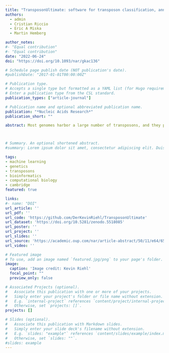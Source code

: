 ```yaml
---
title: "TransposonUltimate: software for transposon classification, annotation and detection" 
authors:
  - admin
  - Cristian Riccio
  - Eric A Miska
  - Martin Hemberg

author_notes:
#- "Equal contribution"
#- "Equal contribution"
date: "2022-06-24"
doi: "https://doi.org/10.1093/nar/gkac136"

# Schedule page publish date (NOT publication's date).
#publishDate: "2017-01-01T00:00:00Z"

# Publication type.
# Accepts a single type but formatted as a YAML list (for Hugo requirements).
# Enter a publication type from the CSL standard.
publication_types: ["article-journal"]

# Publication name and optional abbreviated publication name.
publication: "*Nucleic Acids Research*"
publication_short: ""

abstract: Most genomes harbor a large number of transposons, and they play an important role in evolution and gene regulation. They are also of interest to clinicians as they are involved in several diseases, including cancer and neurodegeneration. Although several methods for transposon identification are available, they are often highly specialised towards specific tasks or classes of transposons, and they lack common standards such as a unified taxonomy scheme and output file format. We present TransposonUltimate, a powerful bundle of three modules for transposon classification, annotation, and detection of transposition events. TransposonUltimate comes as a Conda package under the GPL-3.0 licence, is well documented and it is easy to install through https://github.com/DerKevinRiehl/TransposonUltimate. We benchmark the classification module on the large TransposonDB covering 891,051 sequences to demonstrate that it outperforms the currently best existing solutions. The annotation and detection modules combine sixteen existing softwares, and we illustrate its use by annotating Caenorhabditis elegans, Rhizophagus irregularis and Oryza sativa subs. japonica genomes. Finally, we use the detection module to discover 29 554 transposition events in the genomes of 20 wild type strains of C. elegans. Databases, assemblies, annotations and further findings can be downloaded from (https://doi.org/10.5281/zenodo.5518085).



# Summary. An optional shortened abstract.
#summary: Lorem ipsum dolor sit amet, consectetur adipiscing elit. Duis posuere tellus ac convallis placerat. Proin tincidunt magna sed ex sollicitudin condimentum.

tags: 
- machine learning
- genetics
- transposons
- bioinformatics
- computational biology
- cambridge
featured: true

links:
#- name: "DOI"
url_article: ''
url_pdf: ''
url_code: 'https://github.com/DerKevinRiehl/TransposonUltimate'
url_dataset: 'https://doi.org/10.5281/zenodo.5518085'
url_poster: ''
url_project: ''
url_slides: ''
url_source: 'https://academic.oup.com/nar/article-abstract/50/11/e64/6541023'
url_video: ''

# Featured image
# To use, add an image named `featured.jpg/png` to your page's folder. 
image:
  caption: 'Image credit: Kevin Riehl'
  focal_point: ""
  preview_only: false

# Associated Projects (optional).
#   Associate this publication with one or more of your projects.
#   Simply enter your project's folder or file name without extension.
#   E.g. `internal-project` references `content/project/internal-project/index.md`.
#   Otherwise, set `projects: []`.
projects: []

# Slides (optional).
#   Associate this publication with Markdown slides.
#   Simply enter your slide deck's filename without extension.
#   E.g. `slides: "example"` references `content/slides/example/index.md`.
#   Otherwise, set `slides: ""`.
#slides: example
---
```

